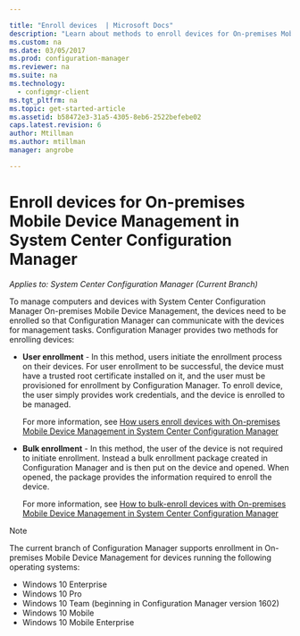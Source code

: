 ```yaml
---

title: "Enroll devices  | Microsoft Docs"
description: "Learn about methods to enroll devices for On-premises Mobile Device Management in System Center Configuration Manager."
ms.custom: na
ms.date: 03/05/2017
ms.prod: configuration-manager
ms.reviewer: na
ms.suite: na
ms.technology:
  - configmgr-client
ms.tgt_pltfrm: na
ms.topic: get-started-article
ms.assetid: b58472e3-31a5-4305-8eb6-2522befebe02
caps.latest.revision: 6
author: Mtillman
ms.author: mtillman
manager: angrobe

---
```

# Enroll devices for On-premises Mobile Device Management in System Center Configuration Manager

*Applies to: System Center Configuration Manager (Current Branch)*

To manage computers and devices with System Center Configuration Manager On-premises Mobile Device Management, the devices need to be enrolled so that Configuration Manager can communicate with the devices for management tasks. Configuration Manager provides two methods for enrolling devices:  

-   **User enrollment** - In this method, users initiate the enrollment process on their devices. For user enrollment to be successful, the device must have a trusted root certificate installed on it, and the user must be provisioned for enrollment by Configuration Manager.  To enroll device, the user simply provides work credentials, and the device is enrolled to be managed.  

     For more information, see [How users enroll devices with On-premises Mobile Device Management in System Center Configuration Manager](../../mdm/deploy-use/user-enroll-devices-on-premises-mdm.md)  

-   **Bulk enrollment** - In this method, the user of the device is not required to initiate enrollment. Instead a bulk enrollment package created in Configuration Manager and  is then put on the device and opened. When opened, the package provides the information required to enroll the device.  

     For more information, see [How to bulk-enroll devices with On-premises Mobile Device Management in System Center Configuration Manager](../../mdm/deploy-use/bulk-enroll-devices-on-premises-mdm.md)  

 > [!NOTE]  
>  The current branch of Configuration Manager supports enrollment in On-premises Mobile Device Management for devices running the following operating systems:  
>   
>  -   Windows 10 Enterprise  
> -   Windows 10 Pro  
> -   Windows 10 Team \(beginning in Configuration Manager version 1602\)  
> -   Windows 10 Mobile  
> -   Windows 10 Mobile Enterprise   
